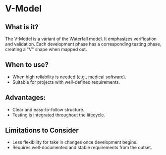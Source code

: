 # V-Model

## What is it?
The V-Model is a variant of the Waterfall model. It emphasizes verification and validation. Each development phase has a corresponding testing phase, creating a "V" shape when mapped out.

## When to use?
- When high reliability is needed (e.g., medical software).
- Suitable for projects with well-defined requirements.

## Advantages:
- Clear and easy-to-follow structure.
- Testing is integrated throughout the lifecycle.

## Limitations to Consider
- Less flexibility for take in changes once development begins.
- Requires well-documented and stable requirements from the outset.